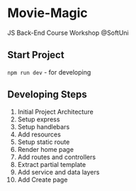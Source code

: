 # Movie-Magic
JS Back-End Course Workshop @SoftUni

## Start Project
`npm run dev` - for developing

## Developing Steps
   1. Initial Project Architecture
   2. Setup express
   3. Setup handlebars
   4. Add resources
   5. Setup static route
   6. Render home page
   7. Add routes and controllers
   8. Extract partial template
   9. Add service and data layers
   10. Add Create page